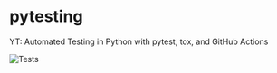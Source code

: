 # pytesting


YT: Automated Testing in Python with pytest, tox, and GitHub Actions

![Tests](https://github.com/kcjennin/pytesting/actions/workflows/tests.yml/badge.svg)
